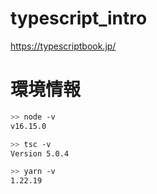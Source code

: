 # typescript_intro
https://typescriptbook.jp/

# 環境情報

```sh
>> node -v
v16.15.0

>> tsc -v
Version 5.0.4

>> yarn -v
1.22.19
```
